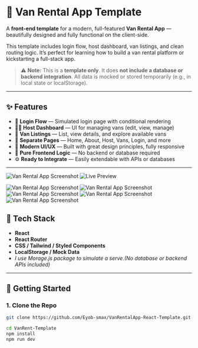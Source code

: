 # 🚐 Van Rental App Template

A **front-end template** for a modern, full-featured **Van Rental App** — beautifully designed and fully functional on the client-side.

This template includes login flow, host dashboard, van listings, and clean routing logic. It’s perfect for learning how to build a van rental platform or kickstarting a full-stack app.

> ⚠️ **Note:** This is a **template only**. It does **not include a database or backend integration**. All data is mocked or stored temporarily (e.g., in local state or localStorage).

---

## ✨ Features

- 🔐 **Login Flow** — Simulated login page with conditional rendering
- 🧑‍💼 **Host Dashboard** — UI for managing vans (edit, view, manage)
- 🚐 **Van Listings** — List, view details, and explore available vans
- 📄 **Separate Pages** — Home, About, Host, Vans, Login, and more
- 🎨 **Modern UI/UX** — Built with great design principles, fully responsive
- 🧪 **Pure Frontend Logic** — No backend or database required
- ⚙️ **Ready to Integrate** — Easily extendable with APIs or databases

---

![Van Rental App Screenshot](./Screenshot/home.png)
![Live Preview](./Screenshot/home.png)

![Van Rental App Screenshot](./Screenshot/login.png)
![Van Rental App Screenshot](./Screenshot/vans.png)
![Van Rental App Screenshot](./Screenshot/vans_detail.png)
![Van Rental App Screenshot](./Screenshot/explore.png)
![Van Rental App Screenshot](./Screenshot/image1.png)

## 🧰 Tech Stack

- **React**
- **React Router**
- **CSS / Tailwind / Styled Components**
- **LocalStorage / Mock Data**
- _I use Morage.js package to simulate a serve.(No database or backend APIs included)_

---

## 🚀 Getting Started

### 1. Clone the Repo

```bash
git clone https://github.com/Eyob-smax/VanRentalApp-React-Template.git

cd VanRent-Template
npm install
npm run dev
```
